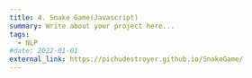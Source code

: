 ```yaml
---
title: 4. Snake Game(Javascript)
summary: Write about your project here...
tags:
  - NLP
#date: 2022-01-01
external_link: https://pichudestroyer.github.io/SnakeGame/
---
```

